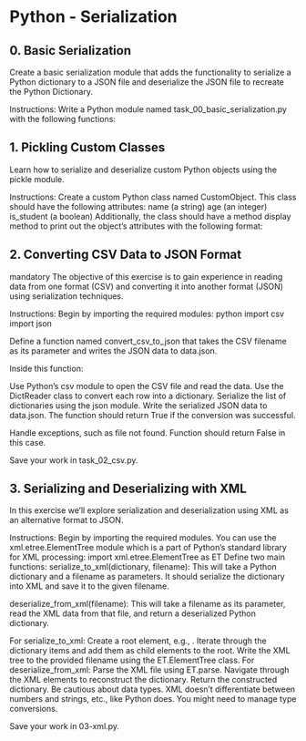 # Python - Serialization

## 0. Basic Serialization

Create a basic serialization module that adds the functionality to serialize a Python dictionary to a JSON file and deserialize the JSON file to recreate the Python Dictionary.

Instructions:
Write a Python module named task_00_basic_serialization.py with the following functions:

## 1. Pickling Custom Classes

Learn how to serialize and deserialize custom Python objects using the pickle module.

Instructions:
Create a custom Python class named CustomObject. This class should have the following attributes:
name (a string)
age (an integer)
is_student (a boolean)
Additionally, the class should have a method display method to print out the object’s attributes with the following format:

## 2. Converting CSV Data to JSON Format
mandatory
The objective of this exercise is to gain experience in reading data from one format (CSV) and converting it into another format (JSON) using serialization techniques.

Instructions:
Begin by importing the required modules: python import csv import json

Define a function named convert_csv_to_json that takes the CSV filename as its parameter and writes the JSON data to data.json.

Inside this function:

Use Python’s csv module to open the CSV file and read the data. Use the DictReader class to convert each row into a dictionary.
Serialize the list of dictionaries using the json module.
Write the serialized JSON data to data.json.
The function should return True if the conversion was successful.

Handle exceptions, such as file not found. Function should return False in this case.

Save your work in task_02_csv.py.

## 3. Serializing and Deserializing with XML

In this exercise we’ll explore serialization and deserialization using XML as an alternative format to JSON.

Instructions:
Begin by importing the required modules. You can use the xml.etree.ElementTree module which is a part of Python’s standard library for XML processing:
   import xml.etree.ElementTree as ET
Define two main functions:
serialize_to_xml(dictionary, filename): This will take a Python dictionary and a filename as parameters. It should serialize the dictionary into XML and save it to the given filename.

deserialize_from_xml(filename): This will take a filename as its parameter, read the XML data from that file, and return a deserialized Python dictionary.

For serialize_to_xml:
Create a root element, e.g., <data>.
Iterate through the dictionary items and add them as child elements to the root.
Write the XML tree to the provided filename using the ET.ElementTree class.
For deserialize_from_xml:
Parse the XML file using ET.parse.
Navigate through the XML elements to reconstruct the dictionary.
Return the constructed dictionary.
Be cautious about data types. XML doesn’t differentiate between numbers and strings, etc., like Python does. You might need to manage type conversions.

Save your work in 03-xml.py.
